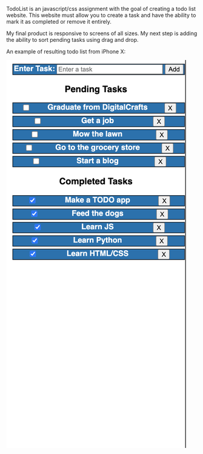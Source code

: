 TodoList is an javascript/css assignment with the goal of creating a todo list website. This website must allow you to create a task and have the ability to mark it as completed or remove it entirely.

My final product is responsive to screens of all sizes. My next step is adding the ability to sort pending tasks using drag and drop.

An example of resulting todo list from iPhone X:

![](Todo-screenshot.png)